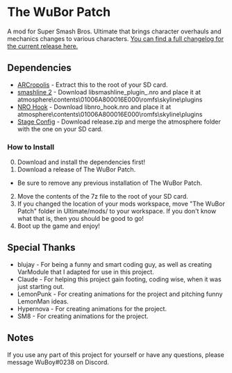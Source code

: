# The WuBor Patch

A mod for Super Smash Bros. Ultimate that brings character overhauls and mechanics changes to various characters. [You can find a full changelog for the current release here.](https://docs.google.com/document/d/1eKLumdDkrkMI-3wXVRtYC6ulQCSq7tOahBHqxgllfdQ/edit?usp=sharing)

## Dependencies

* [ARCropolis](https://github.com/Raytwo/ARCropolis/releases/latest) - Extract this to the root of your SD card.
* [smashline 2](https://github.com/HDR-Development/smashline/releases/latest) - Download libsmashline_plugin_.nro and place it at atmosphere\contents\01006A800016E000\romfs\skyline\plugins
* [NRO Hook](https://github.com/ultimate-research/nro-hook-plugin/releases/latest) - Download libnro_hook.nro and place it at atmosphere\contents\01006A800016E000\romfs\skyline\plugins
* [Stage Config](https://github.com/ThatNintendoNerd/stage_config/releases/latest) - Download release.zip and merge the atmosphere folder with the one on your SD card.

### How to Install

0. Download and install the dependencies first!
1. Download a release of The WuBor Patch.
- Be sure to remove any previous installation of The WuBor Patch.
2. Move the contents of the 7z file to the root of your SD card.
3. If you changed the location of your mods workspace, move "The WuBor Patch" folder in Ultimate/mods/ to your workspace. If you don't know what that is, then you should be good to go!
4. Boot up the game and enjoy!

## Special Thanks

* blujay - For being a funny and smart coding guy, as well as creating VarModule that I adapted for use in this project.
* Claude - For helping this project gain footing, coding wise, when it was just starting out.
* LemonPunk - For creating animations for the project and pitching funny LemonMan ideas.
* Hypernova - For creating animations for the project.
* SM8 - For creating animations for the project.

## Notes

If you use any part of this project for yourself or have any questions, please message WuBoy#0238 on Discord.
